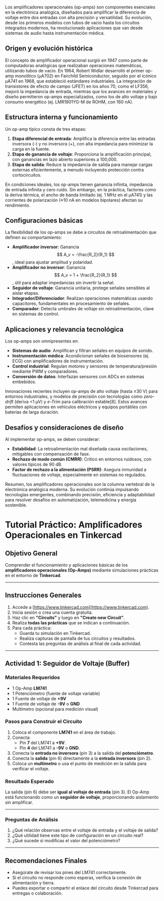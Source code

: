 Los amplificadores operacionales (op-amps) son componentes esenciales en la electrónica analógica, diseñados para amplificar la diferencia de voltaje entre dos entradas con alta precisión y versatilidad. Su evolución, desde los primeros modelos con tubos de vacío hasta los circuitos integrados modernos, ha revolucionado aplicaciones que van desde sistemas de audio hasta instrumentación médica.

## **Origen y evolución histórica**  
El concepto de amplificador operacional surgió en 1947 como parte de computadoras analógicas que realizaban operaciones matemáticas, utilizando tubos de vacío. En 1964, Robert Widlar desarrolló el primer op-amp monolítico (μA702) en Fairchild Semiconductor, seguido por el icónico μA741 en 1968, que estableció estándares industriales. La integración de transistores de efecto de campo (JFET) en los años 70, como el LF356, mejoró la impedancia de entrada, mientras que los avances en materiales y diseño permitieron op-amps especializados, como los de alto voltaje y bajo consumo energético (ej. LMR1901YG-M de ROHM, con 160 nA).

## **Estructura interna y funcionamiento**  
Un op-amp típico consta de tres etapas:  
1. **Etapa diferencial de entrada**: Amplifica la diferencia entre las entradas inversora (-) y no inversora (+), con alta impedancia para minimizar la carga en la fuente.  
2. **Etapa de ganancia de voltaje**: Proporciona la amplificación principal, con ganancias en lazo abierto superiores a 100,000.  
3. **Etapa de salida**: Reduce la impedancia de salida para manejar cargas externas eficientemente, a menudo incluyendo protección contra cortocircuitos.  

En condiciones ideales, los op-amps tienen ganancia infinita, impedancia de entrada infinita y cero ruido. Sin embargo, en la práctica, factores como la deriva térmica, el ancho de banda limitado (ej. 1 MHz en el μA741) y las corrientes de polarización (≈10 nA en modelos bipolares) afectan su rendimiento.

## **Configuraciones básicas**  
La flexibilidad de los op-amps se debe a circuitos de retroalimentación que definen su comportamiento:  
- **Amplificador inversor**: Ganancia $$ A_v = -\frac{R_2}{R_1} $$, ideal para ajustar amplitud y polaridad.  
- **Amplificador no inversor**: Ganancia $$ A_v = 1 + \frac{R_2}{R_1} $$, útil para adaptar impedancias sin invertir la señal.  
- **Seguidor de voltaje**: Ganancia unitaria, protege señales sensibles al aislar etapas.  
- **Integrador/Diferenciador**: Realizan operaciones matemáticas usando capacitores, fundamentales en procesamiento de señales.  
- **Comparador**: Detecta umbrales de voltaje sin retroalimentación, clave en sistemas de control.

## **Aplicaciones y relevancia tecnológica**  
Los op-amps son omnipresentes en:  
- **Sistemas de audio**: Amplifican y filtran señales en equipos de sonido.  
- **Instrumentación médica**: Acondicionan señales de biosensores (ej. ECG) con amplificadores de instrumentación.  
- **Control industrial**: Regulan motores y sensores de temperatura/presión mediante PWM y comparadores.  
- **Conversión de datos**: Interfazan sensores con ADCs en sistemas embebidos.  

Innovaciones recientes incluyen op-amps de alto voltaje (hasta ±30 V) para entornos industriales, y modelos de precisión con tecnologías como *zero-drift* (deriva <1 μV) y *e-Trim* para calibración estable[8]. Estos avances permiten aplicaciones en vehículos eléctricos y equipos portátiles con baterías de larga duración.

## **Desafíos y consideraciones de diseño**  
Al implementar op-amps, se deben considerar:  
- **Estabilidad**: La retroalimentación mal diseñada causa oscilaciones, mitigables con compensación de fase.  
- **Rechazo de modo común (CMRR)**: Critico en entornos ruidosos, con valores típicos de 90 dB.  
- **Factor de rechazo a la alimentación (PSRR)**: Asegura inmunidad a fluctuaciones de voltaje, especialmente en sistemas no regulados.  

Resumen, los amplificadores operacionales son la columna vertebral de la electrónica analógica moderna. Su evolución continúa impulsando tecnologías emergentes, combinando precisión, eficiencia y adaptabilidad para resolver desafíos en automatización, telemedicina y energía sostenible.

# Tutorial Práctico: Amplificadores Operacionales en Tinkercad

## Objetivo General

Comprender el funcionamiento y aplicaciones básicas de los **amplificadores operacionales (Op-Amps)** mediante simulaciones prácticas en el entorno de **Tinkercad**.

---

## Instrucciones Generales

1. Accede a [https://www.tinkercad.com](https://www.tinkercad.com).
2. Inicia sesión o crea una cuenta gratuita.
3. Haz clic en **"Circuits"** y luego en **"Create new Circuit"**.
4. Realiza **todas las prácticas** que se indican a continuación.
5. Para cada práctica:
   - Guarda tu simulación en Tinkercad.
   - Realiza capturas de pantalla de tus circuitos y resultados.
   - Contesta las preguntas de análisis al final de cada actividad.

---

##  Actividad 1: Seguidor de Voltaje (Buffer)

###  Materiales Requeridos

- 1 Op-Amp **LM741**
- 1 Potenciómetro (fuente de voltaje variable)
- 1 Fuente de voltaje de **+9V**
- 1 Fuente de voltaje de **-9V** o **GND**
- Multímetro (opcional para medición visual)

###  Pasos para Construir el Circuito

1. Coloca el componente **LM741** en el área de trabajo.
2. Conecta:
   - Pin **7** del LM741 a **+9V**.
   - Pin **4** del LM741 a **-9V** o **GND**.
3. Conecta la **entrada no inversora** (pin 3) a la salida del **potenciómetro**.
4. Conecta la **salida** (pin 6) directamente a la **entrada inversora** (pin 2).
5. Coloca un **multímetro** o usa el punto de medición en la salida para verificar el voltaje.

###  Resultado Esperado

La salida (pin 6) debe ser **igual al voltaje de entrada** (pin 3). El Op-Amp está funcionando como un **seguidor de voltaje**, proporcionando aislamiento sin amplificar.

---

###  Preguntas de Análisis

1. ¿Qué relación observas entre el voltaje de entrada y el voltaje de salida?
2. ¿Qué utilidad tiene este tipo de configuración en un circuito real?
3. ¿Qué sucede si modificas el valor del potenciómetro?

---

##  Recomendaciones Finales

- Asegúrate de revisar los pines del LM741 correctamente.
- Si el circuito no responde como esperas, verifica la conexión de alimentación y tierra.
- Puedes exportar o compartir el enlace del circuito desde Tinkercad para entregas o colaboración.


